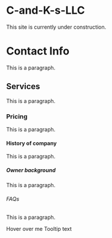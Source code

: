 # C-and-K-s-LLC

<!doctype html>

<head>
  <title>C & K's, LLC</title>
  <link rel="stylesheet" type="text/css" href="CECT.css">
</head>

<body>
    This site is currently under construction.
</body>

</html>

<h1>Contact Info</h1>

<p>This is a paragraph.</p>

<h2>Services</h2>

<p>This is a paragraph.</p>

<h3>Pricing</h3>

<p>This is a paragraph.</p>

<h4>History of company</h4>

<p>This is a paragraph.</p>

<h5>Owner background</h5>

<p>This is a paragraph.</p>

<h6>FAQs</h6>

<p>This is a paragraph.</p>

</body>

<div class="tooltip">Hover over me
  <span class="tooltiptext">Tooltip text</span>
</div>
